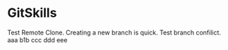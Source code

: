 GitSkills
=========

Test Remote Clone.
Creating a new branch is quick.
Test branch confilict.
aaa
b1b
ccc
ddd
eee
